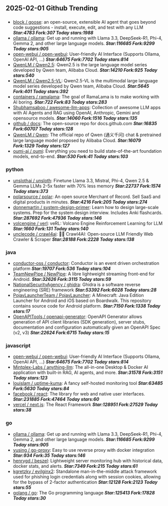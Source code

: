 ## 2025-02-01 Github Trending

### 
* [block / goose](https://github.com/block/goose): an open-source, extensible AI agent that goes beyond code suggestions - install, execute, edit, and test with any LLM ***Star:4783 Fork:307 Today stars:1988***
* [ollama / ollama](https://github.com/ollama/ollama): Get up and running with Llama 3.3, DeepSeek-R1, Phi-4, Gemma 2, and other large language models. ***Star:116685 Fork:9299 Today stars:905***
* [open-webui / open-webui](https://github.com/open-webui/open-webui): User-friendly AI Interface (Supports Ollama, OpenAI API, ...) ***Star:64675 Fork:7702 Today stars:814***
* [QwenLM / Qwen2.5](https://github.com/QwenLM/Qwen2.5): Qwen2.5 is the large language model series developed by Qwen team, Alibaba Cloud. ***Star:14210 Fork:925 Today stars:540***
* [QwenLM / Qwen2.5-VL](https://github.com/QwenLM/Qwen2.5-VL): Qwen2.5-VL is the multimodal large language model series developed by Qwen team, Alibaba Cloud. ***Star:5645 Fork:401 Today stars:392***
* [containers / ramalama](https://github.com/containers/ramalama): The goal of RamaLama is to make working with AI boring. ***Star:722 Fork:83 Today stars:283***
* [Shubhamsaboo / awesome-llm-apps](https://github.com/Shubhamsaboo/awesome-llm-apps): Collection of awesome LLM apps with AI Agents and RAG using OpenAI, Anthropic, Gemini and opensource models. ***Star:14060 Fork:1516 Today stars:135***
* [github / docs](https://github.com/github/docs): The open-source repo for docs.github.com ***Star:16835 Fork:60707 Today stars:128***
* [QwenLM / Qwen](https://github.com/QwenLM/Qwen): The official repo of Qwen (通义千问) chat & pretrained large language model proposed by Alibaba Cloud. ***Star:16079 Fork:1329 Today stars:127***
* [oumi-ai / oumi](https://github.com/oumi-ai/oumi): Everything you need to build state-of-the-art foundation models, end-to-end. ***Star:530 Fork:41 Today stars:103***

### python
* [unslothai / unsloth](https://github.com/unslothai/unsloth): Finetune Llama 3.3, Mistral, Phi-4, Qwen 2.5 & Gemma LLMs 2-5x faster with 70% less memory ***Star:22737 Fork:1574 Today stars:373***
* [polarsource / polar](https://github.com/polarsource/polar): An open source Merchant of Record. Sell SaaS and digital products in minutes. ***Star:4216 Fork:205 Today stars:274***
* [donnemartin / system-design-primer](https://github.com/donnemartin/system-design-primer): Learn how to design large-scale systems. Prep for the system design interview. Includes Anki flashcards. ***Star:287692 Fork:47936 Today stars:146***
* [volcengine / verl](https://github.com/volcengine/verl): veRL: Volcano Engine Reinforcement Learning for LLM ***Star:1660 Fork:131 Today stars:140***
* [unclecode / crawl4ai](https://github.com/unclecode/crawl4ai): 🚀🤖 Crawl4AI: Open-source LLM Friendly Web Crawler & Scraper ***Star:28188 Fork:2228 Today stars:138***

### java
* [conductor-oss / conductor](https://github.com/conductor-oss/conductor): Conductor is an event driven orchestration platform ***Star:19707 Fork:536 Today stars:104***
* [TeamNewPipe / NewPipe](https://github.com/TeamNewPipe/NewPipe): A libre lightweight streaming front-end for Android. ***Star:32626 Fork:3115 Today stars:59***
* [NationalSecurityAgency / ghidra](https://github.com/NationalSecurityAgency/ghidra): Ghidra is a software reverse engineering (SRE) framework ***Star:53392 Fork:6028 Today stars:28***
* [PojavLauncherTeam / PojavLauncher](https://github.com/PojavLauncherTeam/PojavLauncher): A Minecraft: Java Edition Launcher for Android and iOS based on Boardwalk. This repository contains source code for Android platform. ***Star:7150 Fork:1338 Today stars:17***
* [OpenAPITools / openapi-generator](https://github.com/OpenAPITools/openapi-generator): OpenAPI Generator allows generation of API client libraries (SDK generation), server stubs, documentation and configuration automatically given an OpenAPI Spec (v2, v3) ***Star:22624 Fork:6715 Today stars:15***

### javascript
* [open-webui / open-webui](https://github.com/open-webui/open-webui): User-friendly AI Interface (Supports Ollama, OpenAI API, ...) ***Star:64675 Fork:7702 Today stars:814***
* [Mintplex-Labs / anything-llm](https://github.com/Mintplex-Labs/anything-llm): The all-in-one Desktop & Docker AI application with built-in RAG, AI agents, and more. ***Star:31578 Fork:3151 Today stars:123***
* [louislam / uptime-kuma](https://github.com/louislam/uptime-kuma): A fancy self-hosted monitoring tool ***Star:63485 Fork:5630 Today stars:84***
* [facebook / react](https://github.com/facebook/react): The library for web and native user interfaces. ***Star:231885 Fork:47464 Today stars:60***
* [vercel / next.js](https://github.com/vercel/next.js): The React Framework ***Star:128951 Fork:27529 Today stars:38***

### go
* [ollama / ollama](https://github.com/ollama/ollama): Get up and running with Llama 3.3, DeepSeek-R1, Phi-4, Gemma 2, and other large language models. ***Star:116685 Fork:9299 Today stars:905***
* [yusing / go-proxy](https://github.com/yusing/go-proxy): Easy to use reverse proxy with docker integration ***Star:934 Fork:35 Today stars:146***
* [henrygd / beszel](https://github.com/henrygd/beszel): Lightweight server monitoring hub with historical data, docker stats, and alerts. ***Star:7349 Fork:215 Today stars:61***
* [kgretzky / evilginx2](https://github.com/kgretzky/evilginx2): Standalone man-in-the-middle attack framework used for phishing login credentials along with session cookies, allowing for the bypass of 2-factor authentication ***Star:12128 Fork:2123 Today stars:55***
* [golang / go](https://github.com/golang/go): The Go programming language ***Star:125413 Fork:17828 Today stars:30***
